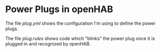 # Power Plugs in openHAB

The file _plug.yml_ shows the configuration I'm using to define the power plugs.

The file _plug.rules_ shows code which "blinks" the power plug once it is plugged in and recognized by openHAB.
